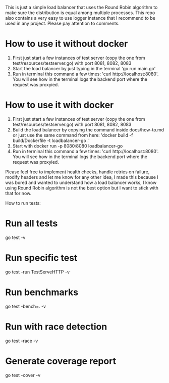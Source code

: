 This is just a simple load balancer that uses the Round Robin algorithm to make sure the distribution is equal among multiple processes.
This repo also contains a very easy to use logger instance that I recommend to be used in any project.
Please pay attention to comments.

# How to use it without docker
1. First just start a few instances of test server (copy the one from test/resources/testserver.go) with port 8081, 8082, 8083
2. Start the load balancer by just typing in the terminal 'go run main.go'
3. Run in terminal this command a few times: 'curl http://localhost:8080'. You will see how in the terminal logs the backend port where the request was proxyied.

# How to use it with docker
1. First just start a few instances of test server (copy the one from test/resources/testserver.go) with port 8081, 8082, 8083
2. Build the load balancer by copying the command inside docs/how-to.md or just use the same command from here: 'docker build -f build/Dockerfile -t loadbalancer-go .'
3. Start with docker run -p 8080:8080 loadbalancer-go
4. Run in terminal this command a few times: 'curl http://localhost:8080'. You will see how in the terminal logs the backend port where the request was proxyied.

Please feel free to implement health checks, handle retries on failure, modify headers and let me know for any other idea, I made this because I was bored and wanted to understand how a load balancer works, I know using Round Robin algorithm is not the best option but I want to stick with that for now.

How to run tests:
# Run all tests
go test -v

# Run specific test
go test -run TestServeHTTP -v

# Run benchmarks
go test -bench=. -v

# Run with race detection
go test -race -v

# Generate coverage report
go test -cover -v